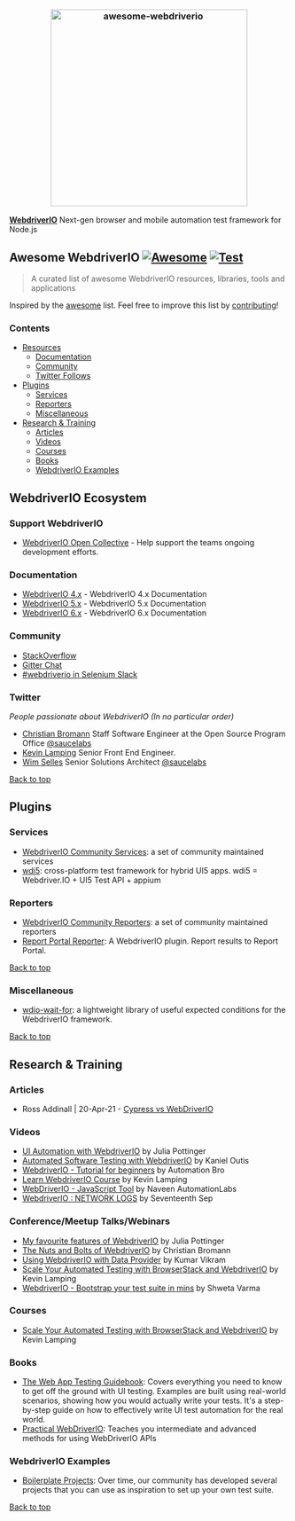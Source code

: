 <h3 align="center">
	<img width="355" src="https://raw.githubusercontent.com/webdriverio-community/awesome-webdriverio/main/.github/workflows/assets/awesome_webdriverio_branding.png" alt="awesome-webdriverio">
	<br>
</h3>

**[WebdriverIO](https://github.com/webdriverio/webdriverio)** Next-gen browser and mobile automation test framework for Node.js

## Awesome WebdriverIO [![Awesome](https://cdn.rawgit.com/sindresorhus/awesome/d7305f38d29fed78fa85652e3a63e154dd8e8829/media/badge.svg)](https://github.com/sindresorhus/awesome) [![Test](https://github.com/webdriverio-community/awesome-webdriverio/actions/workflows/test.yaml/badge.svg)](https://github.com/webdriverio-community/awesome-webdriverio/actions/workflows/test.yaml)

> A curated list of awesome WebdriverIO resources, libraries, tools and applications

Inspired by the [awesome](https://github.com/sindresorhus/awesome) list. Feel free to improve this list by [contributing](https://github.com/webdriverio-community/awesome-webdriverio/blob/master/contributing.md)!

<!--lint disable list-item-indent-->

### Contents

- [Resources](#webdriverio-ecosystem)
  - [Documentation](#documentation)
  - [Community](#community)
  - [Twitter Follows](#twitter)
- [Plugins](#plugins)
  - [Services](#services)
  - [Reporters](#reporters)
  - [Miscellaneous](#miscellaneous)
- [Research & Training](#research--training)
  - [Articles](#articles)
  - [Videos](#videos)
  - [Courses](#courses)
  - [Books](#books)
  - [WebdriverIO Examples](#webdriverio-examples)

<!--lint disable list-item-indent-->

## WebdriverIO Ecosystem

### Support WebdriverIO

- [WebdriverIO Open Collective](https://opencollective.com/webdriverio) - Help support the teams ongoing development efforts.

### Documentation

- [WebdriverIO 4.x](http://v4.webdriver.io) - WebdriverIO 4.x Documentation
- [WebdriverIO 5.x](http://v5.webdriver.io) - WebdriverIO 5.x Documentation
- [WebdriverIO 6.x](http://v6.webdriver.io) - WebdriverIO 6.x Documentation

### Community

- [StackOverflow](http://stackoverflow.com/tags/webdriver-io)
- [Gitter Chat](https://gitter.im/webdriverio/webdriverio)
- [#webdriverio in Selenium Slack](https://seleniumhq.slack.com/join/shared_invite/zt-f7jwg1n7-RVw4v4sMA7Zjufira_~EVw)

### Twitter

*People passionate about WebdriverIO (In no particular order)*

- [Christian Bromann](https://twitter.com/bromann) Staff Software Engineer at the Open Source Program Office [@saucelabs](https://saucelabs.com)
- [Kevin Lamping](https://twitter.com/klamping) Senior Front End Engineer.
- [Wim Selles](https://twitter.com/wswebcreation) Senior Solutions Architect [@saucelabs](https://saucelabs.com)

[Back to top](#contents)

## Plugins

### Services

- [WebdriverIO Community Services](https://github.com/webdriverio-community?q=service): a set of community maintained services
- [wdi5](https://github.com/js-soft/wdi5): cross-platform test framework for hybrid UI5 apps. wdi5 = Webdriver.IO + UI5 Test API + appium

### Reporters

- [WebdriverIO Community Reporters](https://github.com/webdriverio-community?q=reporter): a set of community maintained reporters
- [Report Portal Reporter](https://github.com/borisosipov/wdio-reportportal-reporter): A WebdriverIO plugin. Report results to Report Portal.

[Back to top](#contents)

### Miscellaneous

- [wdio-wait-for](https://github.com/webdriverio-community/wdio-wait-for): a lightweight library of useful expected conditions for the WebdriverIO framework.

[Back to top](#contents)

## Research & Training

### Articles

- Ross Addinall | 20-Apr-21 - [Cypress vs WebDriverIO](https://vitaq.io/2021/04/20/cypress-vs-webdriverio)

### Videos

- [UI Automation with WebdriverIO](https://testautomationu.applitools.com/webdriverio-tutorial) by Julia Pottinger
- [Automated Software Testing with WebdriverIO](https://www.udemy.com/course/automated-software-testing-with-webdriverio/) by Kaniel Outis
- [WebdriverIO - Tutorial for beginners](https://www.youtube.com/watch?v=e8goAKb6CC0&list=PL6AdzyjjD5HBbt9amjf3wIVMaobb28ZYN) by Automation Bro
- [Learn WebdriverIO Course](https://www.youtube.com/watch?v=I5hRcPH5dx8&list=PL0y7qCn3hjLY6JvohBcmUHKHf_iOi8WuF&ab_channel=Front-endTestingwithKevin) by Kevin Lamping
- [WebDriverIO - JavaScript Tool](https://www.youtube.com/watch?v=7J3FnyEGXd4&list=PLFGoYjJG_fqqswF8qDdWNG3b-BtZfiqQn&ab_channel=NaveenAutomationLabs) by Naveen AutomationLabs
- [WebdriverIO : NETWORK LOGS](https://www.youtube.com/watch?v=Be9IPyxHmLs) by Seventeenth Sep

### Conference/Meetup Talks/Webinars

- [My favourite features of WebdriverIO](https://www.youtube.com/watch?v=CHcjEI3YZ7Y) by Julia Pottinger
- [The Nuts and Bolts of WebdriverIO](https://www.youtube.com/watch?v=jOmvPpzLMf8) by Christian Bromann
- [Using WebdriverIO with Data Provider](https://www.youtube.com/watch?v=0YQCVJk8K_Q) by Kumar Vikram
- [Scale Your Automated Testing with BrowserStack and WebdriverIO](https://www.youtube.com/watch?v=bW3SM46xslE) by Kevin Lamping
- [WebdriverIO - Bootstrap your test suite in mins](https://www.youtube.com/watch?v=a7tdIkTeM0o) by Shweta Varma

### Courses

- [Scale Your Automated Testing with BrowserStack and WebdriverIO](https://www.youtube.com/watch?v=bW3SM46xslE) by Kevin Lamping

### Books

- [The Web App Testing Guidebook](https://leanpub.com/webapp-testing-guidebook): Covers everything you need to know to get off the ground with UI testing. Examples are built using real-world scenarios, showing how you would actually write your tests. It's a step-by-step guide on how to effectively write UI test automation for the real world.
- [Practical WebDriverIO](https://www.springer.com/de/book/9781484266601): Teaches you intermediate and advanced methods for using WebDriverIO APIs

### WebdriverIO Examples

- [Boilerplate Projects](https://webdriver.io/docs/boilerplates): Over time, our community has developed several projects that you can use as inspiration to set up your own test suite.

[Back to top](#contents)
